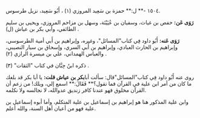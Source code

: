 ١٥٠٤ -** ل:** حمزة بن سَعِيد المروزي (١) ، أَبُو سَعِيد، نزيل طرسوس.

**رَوَى عَن:** حفص بن غياث، وسفيان بن عُيَيْنَة، وسهل بن مزاحم المروزي، ويحيى بن سليم الطائفي، وأبي بكر بن عياش (ل) .

**رَوَى عَنه:** أَبُو داود فِي كتاب"المسائل"، وغيره، وإبراهيم بن أَبي أمية الطرسوسي، وإبراهيم بن الحارث العبادي، وإبراهيم بن أَبي السري، وإسحاق بن سيار النصيبي، والعباس الهمداني، علي بن ميسرة الرازي (٢) .

ذكره ابنُ حِبَّان في كتاب "الثقات" (٣) .

روى عنه أَبُو داود فِي كتاب"المسائل"قال: سألت أبا**بكر بن عياش قلت:** يا أبا بكر قد بلغك ما كان من أمر ابن علية في القرآن فما تقول؟** فَقَالَ:** اسمع إلي، ويلك! من زعم أن القرآن مخلوق فهو عندنا كافر زنديق عدوالله، لا نجالسه ولا نكلمه.

وابن علية المذكور هنا هو إبراهيم بن إسماعيل بن علية المتكلم، وأما أبوه إسماعيل بن علية فهو من أعيان أهل السنة، والله أعلم.